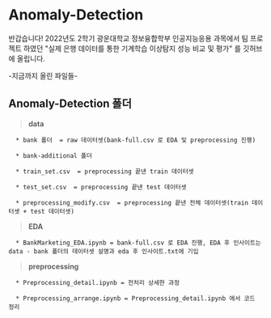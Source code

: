 # Anomaly-Detection

반갑습니다!
2022년도 2학기 광운대학교 정보융합학부 인공지능응용 과목에서 팀 프로젝트 하였던 "실제 은행 데이터를 통한 기계학습 이상탐지 성능 비교 및 평가" 를 깃허브에 올립니다.



-지금까지 올린 파일들-  

## Anomaly-Detection 폴더   
  
  > **data**  
  
      * bank 폴더  = raw 데이터셋(bank-full.csv 로 EDA 및 preprocessing 진행)  
  
      * bank-additional 폴더   
  
      * train_set.csv  = preprocessing 끝낸 train 데이터셋  
  
      * test_set.csv  = preprocessing 끝낸 test 데이터셋
  
      * preprocessing_modify.csv  = preprocessing 끝낸 전체 데이터셋(train 데이터셋 + test 데이터셋)  

  > **EDA**
  
      * BankMarketing_EDA.ipynb = bank-full.csv 로 EDA 진행, EDA 후 인사이트는 data - bank 폴더의 데이터셋 설명과 eda 후 인사이트.txt에 기입  

  > **preprocessing**
  
      * Preprocessing_detail.ipynb = 전처리 상세한 과정  
      
      * Preprocessing_arrange.ipynb = Preprocessing_detail.ipynb 에서 코드 정리
      

